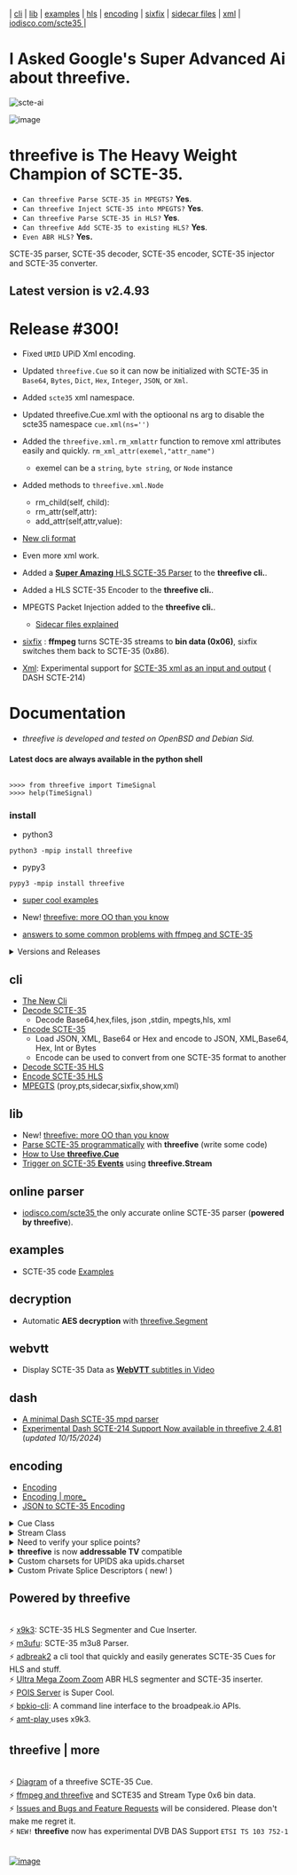  | [cli](#cli) | [lib](#lib) | [examples](#examples) | [hls](https://github.com/futzu/threefive/blob/master/hlsparse.md) | [encoding](#encoding) | [sixfix](https://github.com/futzu/SCTE35_threefive/blob/master/cli.md#sixfix) | [sidecar files](https://github.com/futzu/SCTE35_threefive/blob/master/sidecar.md) | [xml](https://github.com/futzu/SCTE35_threefive/blob/master/xml.md) | [iodisco.com/scte35 ](https://iodisco.com/cgi-bin/scte35parser) | 

# I Asked Google's Super Advanced Ai about threefive.
![scte-ai](https://github.com/user-attachments/assets/81ab09ae-13a5-4418-8041-cbaea62d83e0)


![image](https://github.com/user-attachments/assets/7a5342a0-64e9-47a8-af77-53123d968ec2)


# threefive is The Heavy Weight Champion of SCTE-35.

* `Can threefive Parse SCTE-35 in MPEGTS?`   __Yes__.
* `Can threefive Inject SCTE-35 into MPEGTS?`  __Yes__.
* `Can threefive Parse SCTE-35 in HLS?`  __Yes__.
* `Can threefive Add SCTE-35 to existing HLS?`  __Yes__.
* `Even ABR HLS?`  __Yes.__

SCTE-35 parser, SCTE-35 decoder, SCTE-35 encoder, SCTE-35 injector and SCTE-35 converter.

## Latest version is v2.4.93
# Release #300!
* Fixed `UMID` UPiD Xml encoding.
* Updated `threefive.Cue` so it can now be initialized with SCTE-35 in `Base64`, `Bytes`, `Dict`, `Hex`, `Integer`, `JSON`, or `Xml`.
* Added `scte35` xml namespace.
* Updated threefive.Cue.xml with the optioonal ns arg to disable the scte35 namespace `cue.xml(ns='')`
* Added the  `threefive.xml.rm_xmlattr` function to remove xml attributes easily and quickly. `rm_xml_attr(exemel,"attr_name")`
  * exemel can be a `string`, `byte string`, or `Node` instance 
* Added methods to `threefive.xml.Node`
  * rm_child(self, child):
  * rm_attr(self,attr):
  * add_attr(self,attr,value):

    
* [New cli format](https://github.com/futzu/threefive/blob/master/newcli.md)
* Even more xml work. 
* Added a  [__Super Amazing__ HLS SCTE-35 Parser](https://github.com/futzu/threefive/blob/master/hlsparse.md)  to the __threefive cli.__. 
* Added a HLS SCTE-35 Encoder to the __threefive cli.__.
* MPEGTS Packet Injection added to the __threefive cli.__.
    * [Sidecar files explained](https://github.com/futzu/SCTE35_threefive/blob/master/sidecar.md)
* [sixfix](https://github.com/futzu/SCTE35_threefive/blob/master/newcli.md) : __ffmpeg__ turns SCTE-35 streams to __bin data (0x06)__, sixfix switches them back to SCTE-35 (0x86).
* [Xml](https://github.com/futzu/SCTE35-threefive/blob/master/newcli.md): Experimental support for [SCTE-35 xml as an input and output](https://github.com/futzu/SCTE35_threefive/blob/master/xml.md) ( DASH SCTE-214)




# Documentation
#### 
* _threefive is developed and tested on OpenBSD and Debian Sid._ 
    
#### Latest docs are always available in the python shell
```py3

>>>> from threefive import TimeSignal
>>>> help(TimeSignal)
```

### install
* python3
```py3
python3 -mpip install threefive
```
* pypy3
```py3
pypy3 -mpip install threefive
```

  
* [super cool examples](https://github.com/futzu/SCTE35-threefive/blob/master/examples/README.md)

* New! [threefive: more OO than you know](https://github.com/futzu/threefive/blob/master/oo.md)
   
* [answers to some common problems with ffmpeg and SCTE-35](https://github.com/futzu/SCTE35-threefive/blob/master/ffmpegscte35.md)

<details><summary>Versions and Releases</summary>

Every time I fix a bug or add a feature, I do a new release. <br>
This makes tracking down bugs and stuff much easier. <br>
Keep up, I do releases for reasons.
```lua
a@slow:~/threefive$ threefive version
2.4.81
a@slow:~/threefive$ 

```

* __Release__ versions are  __odd__.
* __Unstable__ testing versions are __even__.
---
![image](https://github.com/user-attachments/assets/caac5f33-204e-47c7-bcdb-1e2d05fdaefb)

</details>

## cli

* [The New Cli](https://github.com/futzu/threefive/blob/master/newcli.md)
* [Decode SCTE-35](https://github.com/futzu/threefive/blob/master/newcli.md#decode-scte-35) 
  * Decode Base64,hex,files, json ,stdin, mpegts,hls, xml
* [Encode SCTE-35](https://github.com/futzu/threefive/blob/master/newcli.md#encode-scte-35)  
  * Load JSON, XML, Base64 or Hex and encode to JSON, XML,Base64, Hex, Int or Bytes
  * Encode can be used to convert from one SCTE-35 format to another
*  [Decode SCTE-35 HLS](https://github.com/futzu/threefive/blob/master/newcli.md#hls-decode-scte-35)
*  [Encode SCTE-35 HLS](https://github.com/futzu/threefive/blob/master/newcli.md#hls-encode-scte-35)
*  [MPEGTS](https://github.com/futzu/threefive/blob/master/newcli.md#mpegts) (proy,pts,sidecar,sixfix,show,xml)

## lib
* New! [threefive: more OO than you know](https://github.com/futzu/threefive/blob/master/oo.md)
* [Parse SCTE-35 programmatically](https://github.com/futzu/scte35parser-threefive/blob/master/prog.md) with __threefive__ </i>(write some code)</i>
* [How to Use __threefive.Cue__](https://github.com/futzu/SCTE35_threefive/blob/master/basic.md)
* [Trigger on SCTE-35 __Events__](https://github.com/futzu/scte35parser-threefive/blob/master/trigger.md) using __threefive.Stream__

## online parser
* [iodisco.com/scte35 ](https://iodisco.com/cgi-bin/scte35parser) the only accurate online SCTE-35 parser (__powered by threefive__).

## examples
* SCTE-35 code [Examples](https://github.com/futzu/SCTE35-threefive/blob/master/examples/README.md)
  
## decryption
* Automatic __AES decryption__ with [threefive.Segment](https://github.com/futzu/SCTE35_threefive/blob/master/segment.md)

## webvtt
* Display SCTE-35 Data as [__WebVTT__ subtitles in Video](https://github.com/futzu/SCTE35_threefive/blob/master/examples/stream/cue2vtt.py)
      
## dash
* [A minimal Dash SCTE-35 mpd parser](https://github.com/futzu/SCTE35-threefive/blob/master/mpd_parser.md)
* [Experimental Dash SCTE-214 Support Now available in threefive 2.4.81 ](https://github.com/futzu/SCTE35-threefive/blob/master/dash.md) (_updated 10/15/2024_)

## encoding
*  [Encoding](https://github.com/futzu/scte35parser-threefive/blob/master/Encoding.md)
*  [Encoding | more_](https://github.com/futzu/scte35parser-threefive/blob/master/EncodingPipeMore.md)
*  [JSON to SCTE-35 Encoding](https://github.com/futzu/SCTE35_threefive/blob/master/cliencde.md)


</details>
 
 <details><summary>Cue Class</summary>

   *  src [cue.py](https://github.com/futzu/SCTE35-threefive/blob/master/threefive/cue.py)
   *  The __threefive.Cue__ class decodes a SCTE35 binary, base64, or hex encoded string.

 ![image](https://github.com/futzu/scte35-threefive/assets/52701496/5b8dbea3-1d39-48c4-8fbe-de03a53cc1dd)


```py3

class Cue(threefive.base.SCTE35Base)
 |  Cue(data=None, packet_data=None)

```
```js
 |  __init__(self, data=None, packet_data=None)
 |      data may be packet bites or encoded string
 |      packet_data is a instance passed from a Stream instance
```
* `Cue.decode()`
```js
 |  decode(self)
 |      Cue.decode() parses for SCTE35 data
```
* After Calling cue.decode() the __instance variables can be accessed via dot notation__.
```python3

    >>>> cue.command
    {'calculated_length': 5, 'name': 'Time Signal', 'time_specified_flag': True, 'pts_time': 21695.740089}

    >>>> cue.command.pts_time
    21695.740089

    >>>> cue.info_section.table_id

    '0xfc'
```

* `Cue.get()`
```js
 |  get(self)
 |      Cue.get returns the SCTE-35 Cue
 |      data as a dict of dicts.
```
> `Cue.get() Example`
```python3
>>> from threefive import Cue
>>> cue = Cue('0XFC301100000000000000FFFFFF0000004F253396')
>>> cue.decode()
True
>>> cue
{'bites': b'\xfc0\x11\x00\x00\x00\x00\x00\x00\x00\xff\xff\xff\x00\x00\x00O%3\x96',
'info_section': {'table_id': '0xfc', 'section_syntax_indicator': False, 'private': False, 'sap_type': '0x3',
'sap_details': 'No Sap Type', 'section_length': 17, 'protocol_version': 0, 'encrypted_packet': False,
'encryption_algorithm': 0, 'pts_adjustment_ticks': 0, 'pts_adjustment': 0.0, 'cw_index': '0x0', 'tier': '0xfff',
'splice_command_length': 4095, 'splice_command_type': 0, 'descriptor_loop_length': 0, 'crc': '0x4f253396'},
'command': {'command_length': None, 'command_type': 0, 'name': 'Splice Null'},
'descriptors': [], 'packet_data': None}
```
* Cue.get() omits cue.bites and empty values
```
>>> cue.get()
{'info_section': {'table_id': '0xfc', 'section_syntax_indicator': False,'private': False, 'sap_type': '0x3',
'sap_details': 'No Sap Type', 'section_length': 17, 'protocol_version': 0, 'encrypted_packet': False,
'encryption_algorithm': 0, 'pts_adjustment_ticks': 0, 'pts_adjustment': 0.0, 'cw_index': '0x0', 'tier': '0xfff',
'splice_command_length': 4095, 'splice_command_type': 0, 'descriptor_loop_length': 0, 'crc': '0x4f253396'},
'command': {'command_type': 0, 'name': 'Splice Null'},
'descriptors': []}
```

* `Cue.get_descriptors()`

```js
 |  get_descriptors(self)
 |      Cue.get_descriptors returns a list of
 |      SCTE 35 splice descriptors as dicts.
```
* `Cue.get_json()`
```js
 |  get_json(self)
 |      Cue.get_json returns the Cue instance
 |      data in json.
```
* `Cue.show()`
```js
 |  show(self)
 |      Cue.show prints the Cue as JSON
```
* `Cue.to_stderr()`
```js
 |  to_stderr(self)
 |      Cue.to_stderr prints the Cue
```
</details>


<details><summary>Stream Class</summary>




  * src [stream.py](https://github.com/futzu/SCTE35-threefive/blob/master/threefive/stream.py)
  * The threefive.__Stream__ class parses __SCTE35__ from __Mpegts__.
  * Supports:
     *  __File__ and __Http(s)__ and __Udp__ and __Multicast__ protocols.
  	 * __Multiple Programs__.
  	 * __Multi-Packet PAT, PMT, and SCTE35 tables__.

* threefive tries to include __pid__, __program__, anf  __pts__ of the SCTE-35 packet.

```js
class Stream(builtins.object)
 |  Stream(tsdata, show_null=True)
 |
 |  Stream class for parsing MPEG-TS data.
 ```
 ```py3
 |  __init__(self, tsdata, show_null=True)
 |
 |      tsdata is a file or http, https,
 |       udp or multicast url.
 |
 |      set show_null=False to exclude Splice Nulls

 ```

* `Stream.decode(func=show_cue)`
 ```py3
 |  decode(self, func=show_cue)
 |      Stream.decode reads self.tsdata to find SCTE35 packets.
 |      func can be set to a custom function that accepts
 |      a threefive.Cue instance as it's only argument.
 ```
 > `Stream.decode Example`

 ```python3
 import sys
 from threefive import Stream
 >>>> Stream('plp0.ts').decode()

```

   *   Pass in custom function

   *  __func__ should match the interface
  ``` func(cue)```

 > `Stream.decode with custom function Example`
```python3
import sys
import threefive

def display(cue):
   print(f'\033[92m{cue.packet_data}\033[00m')
   print(f'{cue.command.name}')

def do():
   sp = threefive.Stream(tsdata)
   sp.decode(func = display)

if __name__ == '__main__':
    do()
```

___

* `Stream.decode_next()`

 ```js
 |  decode_next(self)
 |      Stream.decode_next returns the next
 |      SCTE35 cue as a threefive.Cue instance.
 ```

> `Stream.decode_next Example`
```python3
"""
Stream.decode_next example.
decode_next returns the Cue every time a Cue is found.

This uses a while loop to pull the Cues from a mpegts stream.
When a Cue is found, if it's a Time Signal,
cue.command.command_type=6, print Cue.command.
You can filter on any var in the SCTE-35 Cue.
"""

import sys
import threefive
from new_reader import reader

def do():
    arg = sys.argv[1]
    with reader(arg) as tsdata:
        st = threefive.Stream(tsdata)
        while True:
            cue = st.decode_next()
            if not cue:
                return False
            if cue:
                if cue.command.command_type ==6:
                    print(cue.command)


if __name__ == "__main__":
    do()

```

* `Stream.proxy(func = show_cue)`

  *  Writes all packets to sys.stdout.

  *  Writes scte35 data to sys.stderr.

 ```js
 |  decode(self, func=show_cue_stderr)
 |      Stream.decode_proxy writes all ts packets are written to stdout
 |      for piping into another program like mplayer.
 |      SCTE-35 cues are printed to stderr.
 ```
> `Stream.proxy Example`
```python3

import threefive
sp = threefive.Stream('https://futzu.com/xaa.ts')
sp.decode_proxy()
```

* Pipe to mplayer
```bash
$ python3 proxy.py | mplayer -
```
___

* `Stream.show()`

```js
|  show(self)
|   List programs and streams and info for MPEGTS
```
> `Stream.show() Example`
```python3
>>>> from threefive import Stream
>>>> Stream('https://slo.me/plp0.ts').show()
```

```js
    Service:    fancy ˹
    Provider:   fu-corp
    Pcr Pid:    1051[0x41b]
    Streams:
                Pid: 1051[0x41b]        Type: 0x1b AVC Video
                Pid: 1052[0x41c]        Type: 0x3 MP2 Audio
                Pid: 1054[0x41e]        Type: 0x6 PES Packets/Private Data
                Pid: 1055[0x41f]        Type: 0x86 SCTE35 Data

```
</details>



<details><summary> Need to verify your splice points? </summary> 
 

 ![image](https://github.com/user-attachments/assets/2581053a-e373-434e-9e06-32ace453aa02)

 
* Try [cue2vtt.py](https://github.com/futzu/scte35-threefive/blob/master/examples/stream/cue2vtt.py) in the examples.

   * cue2vtt.py creates webvtt subtitles out of SCTE-35 Cue data
 
* use it like this 

 ```rebol
 pypy3 cue2vtt.py video.ts | mplayer video.ts -sub -
```




---

</details> 





<details><summary><b>threefive</b> is now <b>addressable TV</b> compatible</summary>


  ```smalltalk
             "tag": 2,
            "descriptor_length": 31,
            "name": "Segmentation Descriptor",
            "identifier": "CUEI",
            "components": [],
            "segmentation_event_id": "0x065eff",
            "segmentation_event_cancel_indicator": false,
            "segmentation_event_id_compliance_indicator": true,
            "program_segmentation_flag": true,
            "segmentation_duration_flag": false,
            "delivery_not_restricted_flag": true,
            "segmentation_message": "Call Ad Server",   < --- Boom
            "segmentation_upid_type": 12,
            "segmentation_upid_type_name": "MPU",
            "segmentation_upid_length": 16,
            "segmentation_upid": {
                "format_identifier": "ADFR",	<--- Boom
                "private_data": "0x0133f10134b04f065e060220",
                "version": 1,                            <---- Boom
                "channel_identifier": "0x33f1",                  <---- Boom
                "date": 20230223,                         <---- Boom
                "break_code": 1630,                       <---- Boom
                "duration": "0x602"                <---- Boom
            },
            "segmentation_type_id": 2,         <----  Boom
            "segment_num": 0,
            "segments_expected": 0
        },

  ```

---


</details>


<details><summary>Custom charsets for UPIDS aka upids.charset</summary>


`Specify a charset for Upid data by setting threefive.upids.charset` [`issue #55`](https://github.com/futzu/scte35-threefive/issues/55)

* default charset is ascii
* python charsets info [Here](https://docs.python.org/3/library/codecs.html)
* setting charset to None will return raw bytes.


#### Example Usage:

```lua
>>> from threefive import Cue,upids
>>> i="/DBKAAAAAAAAAP/wBQb+YtC8/AA0AiZDVUVJAAAD6X/CAAD3W3ACEmJibG5kcHBobkQCAsGDpQIAAAAAAAEKQ1VFSRSAIyowMljRk9c="

>>> upids.charset
'ascii'
>>> cue=Cue(i)
>>> cue.decode()
ascii
True
>>> cue.descriptors[0].segmentation_upid
'bblndpphnD\x02\x02���\x02\x00\x00'

>>> upids.charset="utf16"
>>> cue.decode()
utf16
True
>>> cue.descriptors[0].segmentation_upid
'扢湬灤桰䑮Ȃ菁ʥ\x00'
```

</details>

<details> <summary> Custom Private Splice Descriptors ( new! )</summary>


### threefive now supports custom private splice descriptors, right out the box. 
*  The first byte of the descriptor is read as an int for the Descriptor tag
* The second byte is read as an int for  the desciptor length
* The next four bytes are read as ASCII for the Identifier
* remanining bytes are returned as private data

```js
from threefive import Cue, TimeSignal
from threefive.descriptors import SpliceDescriptor
```
* make a Cue
```smalltalk
c = Cue()
```
* add a Time Signal
```smalltalk
c.command = TimeSignal()
c.command.time_specified_flag=True
c.command.pts_time=1234.567890
```
* add Splice Descriptor

```smalltalk
sd = SpliceDescriptor()
sd.tag = 47
sd.identifier ='fufu'
sd.private_data = b'threefive kicks ass'
c.descriptors.append(sd)
```
* encode
```smalltalk
c.encode()
'/DAvAAAAAAAAAP/wBQb+Bp9rxgAZLxdmdWZ1dGhyZWVmaXZlIGtpY2tzIGFzc1m+EsU='
```
* show

```smalltalk

c.show()
{
    "info_section": {
        "table_id": "0xfc",
        "section_syntax_indicator": false,
        "private": false,
        "sap_type": "0x03",
        "sap_details": "No Sap Type",
        "section_length": 47,
        "protocol_version": 0,
        "encrypted_packet": false,
        "encryption_algorithm": 0,
        "pts_adjustment_ticks": 0,
        "cw_index": "0x0",
        "tier": "0xfff",
        "splice_command_length": 5,
        "splice_command_type": 6,
        "descriptor_loop_length": 25,
        "crc": "0x59be12c5"
    },
    "command": {
        "command_length": 5,
        "command_type": 6,
        "name": "Time Signal",
        "time_specified_flag": true,
        "pts_time": 1234.56789,
        "pts_time_ticks": 111111110
    },
    "descriptors": [
        {
            "tag": 47,
            "descriptor_length": 23,
            "identifier": "fufu",
            "private_data": [
                116,
                104,
                114,
                101,
                101,
                102,
                105,
                118,
                101,
                32,
                107,
                105,
                99,
                107,
                115,
                32,
                97,
                115,
                115
            ]
        }
    ]
}
```
*  the custom Splice Descriptor
```js
c.descriptors[0]

{'tag': 47, 'descriptor_length': 23, 'name': None, 'identifier': 'fufu', 'bites': None, 'provider_avail_id': None, 'components': None, 'private_data': b'threefive kicks ass'}
```
* Cool dictionaary comprehension to print the Splice Descriptor with only relevant values
 
```js
{print(f'{k} = {v}') for k,v in vars(c.descriptors[0]).items() if v is not None}

tag = 47
descriptor_length = 23
identifier = fufu
private_data = b'threefive kicks ass'


```


</details>

 Powered by threefive
---

 
<br>⚡ [x9k3](https://github.com/futzu/x9k3): SCTE-35 HLS Segmenter and Cue Inserter.
<br>⚡ [m3ufu](https://github.com/futzu/m3ufu): SCTE-35 m3u8 Parser.
<br>⚡ [adbreak2](https://github.com/futzu/adbreak2) a cli tool that quickly and easily generates SCTE-35 Cues for HLS and stuff.
<br>⚡ [Ultra Mega Zoom Zoom](https://github.com/futzu/umzz) ABR HLS segmenter and SCTE-35 inserter. 
<br>⚡ [POIS Server](https://github.com/scunning1987/pois_reference_server) is Super Cool.
<br>⚡ [bpkio-cli](https://pypi.org/project/bpkio-cli/): A command line interface to the broadpeak.io APIs. 
<br>⚡ [amt-play ](https://github.com/vivoh-inc/amt-play) uses x9k3.


 threefive | more
 ---
 
<br>⚡ [Diagram](https://github.com/futzu/threefive/blob/master/cue.md) of a threefive SCTE-35 Cue.
<br>⚡ [ffmpeg and threefive](https://github.com/futzu/SCTE35-threefive/blob/master/threefive-ffmpeg.md) and SCTE35 and Stream Type 0x6 bin data.
<br>⚡ [Issues and Bugs and Feature Requests](https://github.com/futzu/scte35-threefive/issues) will be considered. Please don't make me regret it. 
<br>⚡ `NEW!` __threefive__ now has experimental DVB DAS Support `ETSI TS 103 752-1` <br><br>

 [![image](https://github.com/user-attachments/assets/ec5192f3-8484-4f85-87ab-f9d72374c666)](https://iodisco.com/scte35)




